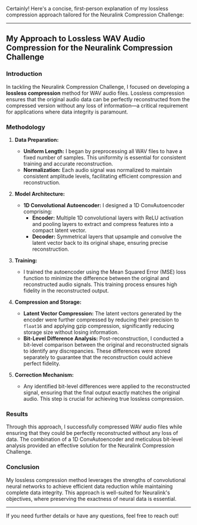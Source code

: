 Certainly! Here's a concise, first-person explanation of my lossless compression approach tailored for the Neuralink Compression Challenge:

---

## **My Approach to Lossless WAV Audio Compression for the Neuralink Compression Challenge**

### **Introduction**
In tackling the Neuralink Compression Challenge, I focused on developing a **lossless compression** method for WAV audio files. Lossless compression ensures that the original audio data can be perfectly reconstructed from the compressed version without any loss of information—a critical requirement for applications where data integrity is paramount.

### **Methodology**

1. **Data Preparation:**
   - **Uniform Length:** I began by preprocessing all WAV files to have a fixed number of samples. This uniformity is essential for consistent training and accurate reconstruction.
   - **Normalization:** Each audio signal was normalized to maintain consistent amplitude levels, facilitating efficient compression and reconstruction.

2. **Model Architecture:**
   - **1D Convolutional Autoencoder:** I designed a 1D ConvAutoencoder comprising:
     - **Encoder:** Multiple 1D convolutional layers with ReLU activation and pooling layers to extract and compress features into a compact latent vector.
     - **Decoder:** Symmetrical layers that upsample and convolve the latent vector back to its original shape, ensuring precise reconstruction.

3. **Training:**
   - I trained the autoencoder using the Mean Squared Error (MSE) loss function to minimize the difference between the original and reconstructed audio signals. This training process ensures high fidelity in the reconstructed output.

4. **Compression and Storage:**
   - **Latent Vector Compression:** The latent vectors generated by the encoder were further compressed by reducing their precision to `float16` and applying gzip compression, significantly reducing storage size without losing information.
   - **Bit-Level Difference Analysis:** Post-reconstruction, I conducted a bit-level comparison between the original and reconstructed signals to identify any discrepancies. These differences were stored separately to guarantee that the reconstruction could achieve perfect fidelity.

5. **Correction Mechanism:**
   - Any identified bit-level differences were applied to the reconstructed signal, ensuring that the final output exactly matches the original audio. This step is crucial for achieving true lossless compression.

### **Results**
Through this approach, I successfully compressed WAV audio files while ensuring that they could be perfectly reconstructed without any loss of data. The combination of a 1D ConvAutoencoder and meticulous bit-level analysis provided an effective solution for the Neuralink Compression Challenge.

### **Conclusion**
My lossless compression method leverages the strengths of convolutional neural networks to achieve efficient data reduction while maintaining complete data integrity. This approach is well-suited for Neuralink's objectives, where preserving the exactness of neural data is essential.

---

If you need further details or have any questions, feel free to reach out!
